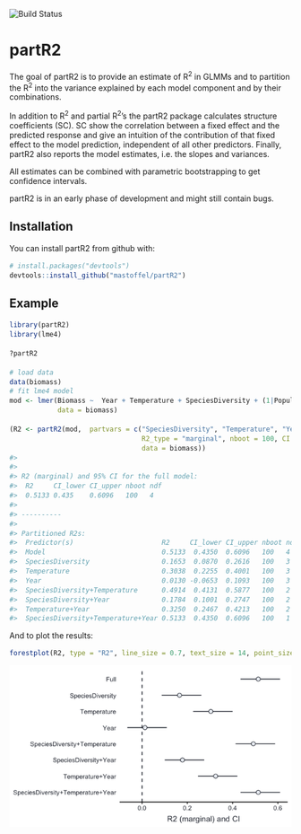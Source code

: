 
![Build
Status](https://travis-ci.org/mastoffel/partR2.svg?branch=master)
<!-- README.md is generated from README.Rmd. Please edit that file -->

# partR2

The goal of partR2 is to provide an estimate of R<sup>2</sup> in GLMMs
and to partition the R<sup>2</sup> into the variance explained by each
model component and by their combinations.

In addition to R<sup>2</sup> and partial R<sup>2</sup>’s the partR2
package calculates structure coefficients (SC). SC show the correlation
between a fixed effect and the predicted response and give an intuition
of the contribution of that fixed effect to the model prediction,
independent of all other predictors. Finally, partR2 also reports the
model estimates, i.e. the slopes and variances.

All estimates can be combined with parametric bootstrapping to get
confidence intervals.

partR2 is in an early phase of development and might still contain bugs.

## Installation

You can install partR2 from github with:

``` r
# install.packages("devtools")
devtools::install_github("mastoffel/partR2")
```

## Example

``` r
library(partR2)
library(lme4)

?partR2

# load data
data(biomass)
# fit lme4 model
mod <- lmer(Biomass ~  Year + Temperature + SpeciesDiversity + (1|Population),
            data = biomass)

(R2 <- partR2(mod,  partvars = c("SpeciesDiversity", "Temperature", "Year"),
                                 R2_type = "marginal", nboot = 100, CI = 0.95,
                                 data = biomass))
#> 
#> 
#> R2 (marginal) and 95% CI for the full model: 
#>  R2     CI_lower CI_upper nboot ndf
#>  0.5133 0.435    0.6096   100   4  
#> 
#> ----------
#> 
#> Partitioned R2s:
#>  Predictor(s)                      R2     CI_lower CI_upper nboot ndf
#>  Model                             0.5133  0.4350  0.6096   100   4  
#>  SpeciesDiversity                  0.1653  0.0870  0.2616   100   3  
#>  Temperature                       0.3038  0.2255  0.4001   100   3  
#>  Year                              0.0130 -0.0653  0.1093   100   3  
#>  SpeciesDiversity+Temperature      0.4914  0.4131  0.5877   100   2  
#>  SpeciesDiversity+Year             0.1784  0.1001  0.2747   100   2  
#>  Temperature+Year                  0.3250  0.2467  0.4213   100   2  
#>  SpeciesDiversity+Temperature+Year 0.5133  0.4350  0.6096   100   1
```

And to plot the
results:

``` r
forestplot(R2, type = "R2", line_size = 0.7, text_size = 14, point_size = 3)
```

![](README-plot-1.png)<!-- -->
